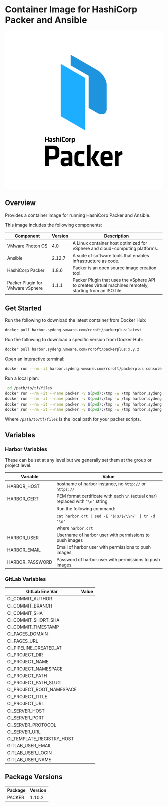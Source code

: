 # Container Image for HashiCorp Packer and Ansible

![](logo.png)

## Overview

Provides a container image for running HashiCorp Packer and Ansible.

This image includes the following components:

| Component                        | Version | Description                                                                                              |
|----------------------------------|---------|----------------------------------------------------------------------------------------------------------|
| VMware Photon OS                 | 4.0     | A Linux container host optimized for vSphere and cloud-computing platforms.                              |
| Ansible                          | 2.12.7  | A suite of software tools that enables infrastructure as code.                                           |
| HashiCorp Packer                 | 1.8.6   | Packer is an open source image creation tool.                                                            |
| Packer Plugin for VMware vSphere | 1.1.1   | Packer Plugin that uses the vSphere API to creates virtual machines remotely, starting from an ISO file. |

## Get Started

Run the following to download the latest container from Docker Hub:

```bash
docker pull harbor.sydeng.vmware.com/rcroft/packerplus:latest
```

Run the following to download a specific version from Docker Hub:

```bash
docker pull harbor.sydeng.vmware.com/rcroft/packerplus:x.y.z
```

Open an interactive terminal:

```bash
docker run --rm -it harbor.sydeng.vmware.com/rcroft/packerplus console
```

Run a local plan:

```bash
 cd /path/to/tf/files
docker run --rm -it --name packer -v $(pwd):/tmp -w /tmp harbor.sydeng.vmware.com/rcroft/packerplus init
docker run --rm -it --name packer -v $(pwd):/tmp -w /tmp harbor.sydeng.vmware.com/rcroft/packerplus validate
docker run --rm -it --name packer -v $(pwd):/tmp -w /tmp harbor.sydeng.vmware.com/rcroft/packerplus fmt
docker run --rm -it --name packer -v $(pwd):/tmp -w /tmp harbor.sydeng.vmware.com/rcroft/packerplus build
```

Where `/path/to/tf/files` is the local path for your packer scripts.

## Variables

### Harbor Variables

These can be set at any level but we generally set them at the group or project level.

| Variable        | Value                                                                           |
|-----------------|---------------------------------------------------------------------------------|
| HARBOR_HOST     | hostname of harbor instance, no `http://` or `https://`                         |
| HARBOR_CERT     | PEM format certificate with each `\n` (actual char) replaced with `"\n"` string |
|                 | Run the following command:                                                      |
|                 | `cat harbor.crt \| sed -E '$!s/$/\\n/' \| tr -d '\n'`                           |
|                 | where `harbor.crt`                                                              |
| HARBOR_USER     | Username of harbor user with permissions to push images                         |
| HARBOR_EMAIL    | Email  of harbor user with permissions to push images                           |
| HARBOR_PASSWORD | Password of harbor user with permissions to push images                         |

### GitLab Variables

| GitLab Env Var            | Value |
|---------------------------|-------|
| CI_COMMIT_AUTHOR          |       |
| CI_COMMIT_BRANCH          |       |
| CI_COMMIT_SHA             |       |
| CI_COMMIT_SHORT_SHA       |       |
| CI_COMMIT_TIMESTAMP       |       |
| CI_PAGES_DOMAIN           |       |
| CI_PAGES_URL              |       |
| CI_PIPELINE_CREATED_AT    |       |
| CI_PROJECT_DIR            |       |
| CI_PROJECT_NAME           |       |
| CI_PROJECT_NAMESPACE      |       |
| CI_PROJECT_PATH           |       |
| CI_PROJECT_PATH_SLUG      |       |
| CI_PROJECT_ROOT_NAMESPACE |       |
| CI_PROJECT_TITLE          |       |
| CI_PROJECT_URL            |       |
| CI_SERVER_HOST            |       |
| CI_SERVER_PORT            |       |
| CI_SERVER_PROTOCOL        |       |
| CI_SERVER_URL             |       |
| CI_TEMPLATE_REGISTRY_HOST |       |
| GITLAB_USER_EMAIL         |       |
| GITLAB_USER_LOGIN         |       |
| GITLAB_USER_NAME          |       |

## Package Versions

<!-- snip -->
| Package | Version |
|---------|---------|
| PACKER | 1.10.2 |
